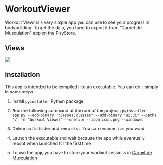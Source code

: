 # WorkoutViewer

Workout Viewr is a very simple app you can use to see your progress in bodybuilding. To get the data, you have to export it from "Carnet de Musculation" app on the PlayStore.

## Views

![](https://zupimages.net/up/22/23/1pvq.png)

## Installation

This app is intended to be compiled into an executable. You can do it simply in some steps :

1. Install `pyinstaller` Python package

2. Run the following command at the root of the project : `pyinstaller app.py --add-binary "classes;classes" --add-binary "ui;ui" --paths '/' -n "Workout Viewer" --onefile --icon icon.png --windowed`

3. Delete `build` folder and keep `dist`. You can rename it as you want

4. Launch the executable and wait because the app while eventually reboot when launched for the first time

5. To use the app, you have to store your workout sessions in [Carnet de Musculation](https://www.carnetdemusculation.fr/)
